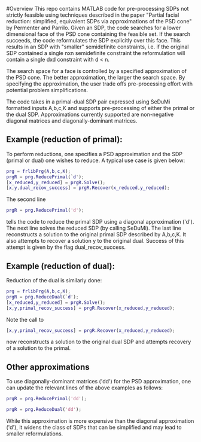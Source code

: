 #Overview
This repo contains MATLAB code for pre-processing SDPs not strictly feasible using techniques described in the paper "Partial facial reduction: simplified, equivalent SDPs via approximations of the PSD cone" by Permenter and Parrilo. Given an SDP, the code searches for a lower dimensional face of the PSD cone containing the feasible set. If the search succeeds, the code reformulates the SDP explicitly over this face. This results in an SDP with "smaller" semidefinite constraints, i.e. if the original SDP contained a single nxn semidefinite constraint the reformulation will contain a single dxd constraint with d < n.

The search space for a face is controlled by a specified approximation of the PSD cone.   The better approximation, the
larger the search space.  By specifying the approximation, the user trade offs pre-processing effort with potential problem simplifications.

The code takes in a primal-dual SDP pair expressed using  SeDuMi formatted inputs A,b,c,K and supports pre-processing of  either the primal or the dual SDP. Approximations currently supported are non-negative diagonal matrices and diagonally-dominant matrices.


## Example (reduction of primal):
To perform reductions, one specifies a  PSD approximation and the SDP (primal or dual) one wishes to reduce. A typical use case is given below:
```Matlab
prg = frlibPrg(A,b,c,K);
prgR = prg.ReducePrimal(`d');
[x_reduced,y_reduced] = prgR.Solve();
[x,y,dual_recov_success] = prgR.Recover(x_reduced,y_reduced);

```
The second line 
```Matlab
prgR = prg.ReducePrimal('d');
```
tells the code to reduce the primal SDP using a diagonal approximation ('d').  The next line solves the reduced SDP (by calling SeDuMi).  The last line reconstructs a solution to the original primal SDP described by A,b,c,K.  It also attempts to recover a solution y to the original dual.  Success
of this attempt is given by the flag dual_recov_success.


## Example (reduction of dual):
Reduction of the dual is similarly done:

```Matlab
prg = frlibPrg(A,b,c,K);
prgR = prg.ReduceDual(`d');
[x_reduced,y_reduced] = prgR.Solve();
[x,y,primal_recov_success] = prgR.Recover(x_reduced,y_reduced);
```
Note the call to 
```Matlab
[x,y,primal_recov_success] = prgR.Recover(x_reduced,y_reduced);
```
now reconstructs a solution to the original dual SDP and attempts recovery of a solution to the primal.


## Other approximations
To use diagonally-dominant matrices ('dd') for the PSD approximation, one can update the relevant lines of the above  examples as follows:

```Matlab
prgR = prg.ReducePrimal('dd');
```
```Matlab
prgR = prg.ReduceDual('dd');
```
While this approximation is more expensive than the diagonal approximation ('d'), it widens the class of SDPs that can be simplified and may lead to smaller reformulations.
